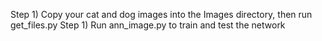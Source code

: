 Step 1) Copy your cat and dog images into the Images directory, then run get_files.py
Step 1) Run ann_image.py to train and test the network
